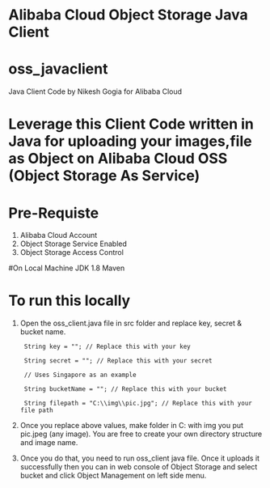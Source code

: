 # Alibaba Cloud Object Storage Java Client
# oss_javaclient
Java Client Code by Nikesh Gogia for Alibaba Cloud 

# Leverage this Client Code written in Java for uploading your images,file as Object on Alibaba Cloud OSS (Object Storage As Service)

# Pre-Requiste
1. Alibaba Cloud Account
2. Object Storage Service Enabled
3. Object Storage Access Control

#On Local Machine
JDK 1.8
Maven

# To run this locally

1. Open the  oss_client.java file in src folder and replace key, secret & bucket name.

        String key = ""; // Replace this with your key

        String secret = ""; // Replace this with your secret
        
        // Uses Singapore as an example

        String bucketName = ""; // Replace this with your bucket 
        
        String filepath = "C:\\img\\pic.jpg"; // Replace this with your file path
        
 2. Once you replace above values, make folder in C: with img you put pic.jpeg (any image). You are free to create your own directory structure and image name.
 
 3. Once you do that, you need to run oss_client java file. Once it uploads it successfully then you can in web console of Object Storage and select bucket and click Object Management on left side menu.
 
 
